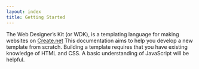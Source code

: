 ```yaml
---
layout: index
title: Getting Started
---
```


The Web Designer’s Kit (or WDK), is a templating language for making websites on [Create.net](http://www.create.net/)
This documentation aims to help you develop a new template from scratch. Building a template requires that you have existing knowledge of HTML and CSS. A basic understanding of JavaScript will be helpful.
